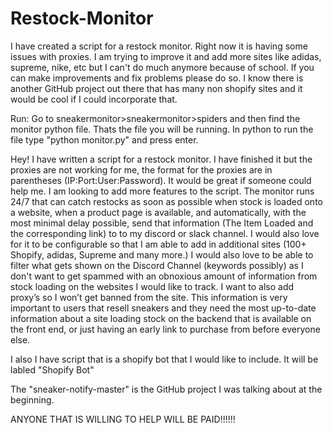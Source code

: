 # Restock-Monitor

I have created a script for a restock monitor. Right now it is having some issues with proxies. I am trying to improve it and add more sites like adidas, supreme, nike, etc but I can't do much anymore because of school. If you can make improvements and fix problems please do so. I know there is another GitHub project out there that has many non shopify sites and it would be cool if I could incorporate that.

Run: Go to sneakermonitor>sneakermonitor>spiders and then find the monitor python file. Thats the file you will be running.
In python to run the file type "python monitor.py" and press enter.

Hey! I have written a script for a restock monitor. I have finished it but the proxies are not working for me, the format for the proxies are in parentheses (IP:Port:User:Password). It would be great if someone could help me. I am looking to add more features to the script. The monitor runs 24/7 that can catch restocks as soon as possible when stock is loaded onto a website, when a product page is available, and automatically, with the most minimal delay possible, send that information (The Item Loaded and the corresponding link) to to my discord or slack channel. I would also love for it to be configurable so that I am able to add in additional sites (100+ Shopify, adidas, Supreme and many more.) I would also love to be able to filter what gets shown on the Discord Channel (keywords possibly) as I don't want to get spammed with an obnoxious amount of information from stock loading on the websites I would like to track. I want to also add proxy’s so I won’t get banned from the site. This information is very important to users that resell sneakers and they need the most up-to-date information about a site loading stock on the backend that is available on the front end, or just having an early link to purchase from before everyone else.

I also I have script that is a shopify bot that I would like to include. It will be labled "Shopify Bot"

The "sneaker-notify-master" is the GitHub project I was talking about at the beginning.

ANYONE THAT IS WILLING TO HELP WILL BE PAID!!!!!!
